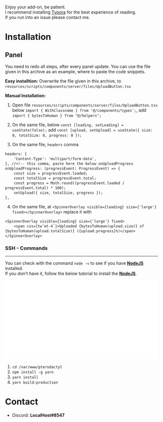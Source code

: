 Enjoy your add-on, be patient.  
I recommend installing  [Typora](https://typora.io/) for the best experience of reading.    
If you run into an issue please contact me.

# Installation

## Panel

You need to redo all steps, after every panel update.
You can use the file given in this archive as an example, where to paste the code snippets.

**Easy installtion:** 
Overwrite the file given in this archive, to 
`resources/scripts/components/server/files/UploadButton.tsx`

**Manual Installation:**
1. Open file `resources/scripts/components/server/files/UploadButton.tsx`
below `import { WithClassname } from '@/components/types';`, add
`import { bytesToHuman } from "@/helpers";`

2. On the same file, below `const [loading, setLoading] = useState(false);`
add `const [upload, setUpload] = useState({ size: 0, totalSize: 0, progress: 0 });`

3. On the same file, `headers` comma
```react
headers: {
    'Content-Type': 'multipart/form-data',
}, //<!-- this comma, paste here the below onUploadProgress
onUploadProgress: (progressEvent: ProgressEvent) => {
    const size = progressEvent.loaded;
    const totalSize = progressEvent.total;
    const progress = Math.round((progressEvent.loaded / progressEvent.total) * 100);
    setUpload({ size, totalSize, progress });
},
```

4. On the same file, at `<SpinnerOverlay visible={loading} size={'large'} fixed></SpinnerOverlay>` replace it with
```react
<SpinnerOverlay visible={loading} size={'large'} fixed>
    <span css={tw`mt-4`}>Uploaded {bytesToHuman(upload.size)} of {bytesToHuman(upload.totalSize)} ({upload.progress}%)</span>
</SpinnerOverlay>
```

### SSH - Commands

---

You can check with the command `node -v` to see if you have [**NodeJS**](https://pterodactyl.io/community/customization/panel.html#install-dependencies) installed.  
If you don't have it, follow the below tutorial to install the [**NodeJS**](https://pterodactyl.io/community/customization/panel.html#install-dependencies).  


<img src="assets/install_nodejs.svg" alt="Installation Guide" title="That's commands should be executed depending on your OS" style="zoom:50%;" />

1. `cd /var/www/pterodactyl`
2. `npm install -g yarn`
3. `yarn install`
4. `yarn build:production`

# Contact
- Discord: **LocalHost#8547**